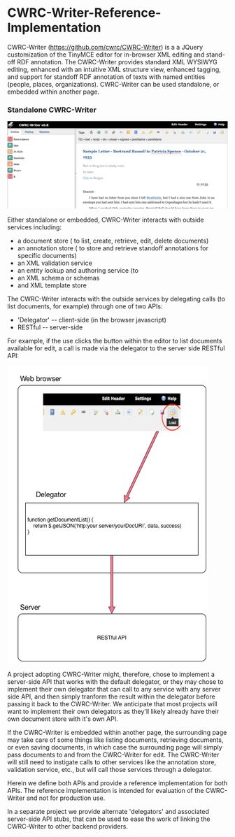 # CWRC-Writer-Reference-Implementation

CWRC-Writer (https://github.com/cwrc/CWRC-Writer) is a a JQuery customization of the TinyMCE editor for in-browser XML editing and stand-off RDF annotation.  The CWRC-Writer provides standard XML WYSIWYG editing, enhanced with an intuitive XML structure view, enhanced tagging, and support for standoff RDF annotation of texts with named entities (people, places, organizations).  CWRC-Writer can be used standalone, or embedded within another page.

### Standalone CWRC-Writer

![Alt Text](https://raw.githubusercontent.com/cwrc/CWRC-Writer-Reference-Implementation/master/docs/images/editor.png)

Either standalone or embedded, CWRC-Writer interacts with outside services including:

 - a document store ( to list, create, retrieve, edit, delete documents)
 - an annotation store ( to store and retrieve standoff annotations for specific documents)
 - an XML validation service
 - an entity lookup and authoring service (to 
 - an XML schema or schemas
 - and XML template store

The CWRC-Writer interacts with the outside services by delegating calls (to list documents, for example) through one of two APIs:

- 'Delegator' -- client-side (in the browser javascript)
- RESTful -- server-side

For example, if the use clicks the button within the editor to list documents available for edit, a call is made via the delegator to the server side RESTful API:

![Alt Text](https://raw.githubusercontent.com/cwrc/CWRC-Writer-Reference-Implementation/master/docs/images/delegation.png)

A project adopting CWRC-Writer might, therefore, chose to implement a server-side API that works with the default delegator, or they may chose to implement their own delegator that can call to any service with any server side API, and then simply tranform the result within the delegator before passing it back to the CWRC-Writer.  We anticipate that most projects will want to implement their own delegators as they'll likely already have their own document store with it's own API.

If the CWRC-Writer is embedded within another page, the surrounding page may take care of some things like listing documents, retrieving documents, or even saving documents, in which case the surrounding page will simply pass documents to and from the CWRC-Writer for edit.  The CWRC-Writer will still need to instigate calls to other services like the annotation store, validation service, etc., but will call those services through a delegator.  

Herein we define both APIs and provide a reference implementation for both APIs.  The reference implementation is intended for evaluation of the CWRC-Writer and not for production use.

In a separate project we provide alternate 'delegators' and associated server-side API stubs, that can be used to ease the work of linking the CWRC-Writer to other backend providers.

